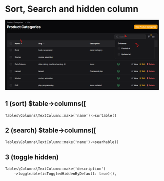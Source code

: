 # Sort, Search and hidden column
![Category Page](images/sort_search.png)

 ## 1 (sort) $table->columns([
    Tables\Columns\TextColumn::make('name')->sortable()
## 2 (search) $table->columns([
    Tables\Columns\TextColumn::make('name')->searhable()
## 3 (toggle hidden) 
    Tables\Columns\TextColumn::make('description')
        ->toggleable(isToggledHiddenByDefault: true)(),    